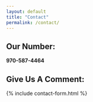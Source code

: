 ```yaml
---
layout: default
title: "Contact"
permalink: /contact/
---
```


## Our Number:

**970-587-4464**

## Give Us A Comment:
{% include contact-form.html %}